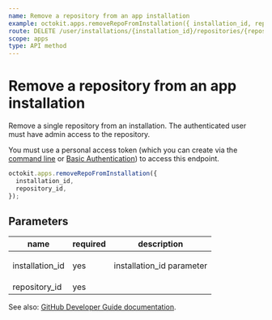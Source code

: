 ```yaml
---
name: Remove a repository from an app installation
example: octokit.apps.removeRepoFromInstallation({ installation_id, repository_id })
route: DELETE /user/installations/{installation_id}/repositories/{repository_id}
scope: apps
type: API method
---
```


# Remove a repository from an app installation

Remove a single repository from an installation. The authenticated user must have admin access to the repository.

You must use a personal access token (which you can create via the [command line](https://docs.github.com/github/authenticating-to-github/creating-a-personal-access-token) or [Basic Authentication](https://docs.github.com/rest/overview/other-authentication-methods#basic-authentication)) to access this endpoint.

```js
octokit.apps.removeRepoFromInstallation({
  installation_id,
  repository_id,
});
```

## Parameters

<table>
  <thead>
    <tr>
      <th>name</th>
      <th>required</th>
      <th>description</th>
    </tr>
  </thead>
  <tbody>
    <tr><td>installation_id</td><td>yes</td><td>

installation_id parameter

</td></tr>
<tr><td>repository_id</td><td>yes</td><td>

</td></tr>
  </tbody>
</table>

See also: [GitHub Developer Guide documentation](https://docs.github.com/rest/reference/apps#remove-a-repository-from-an-app-installation).

